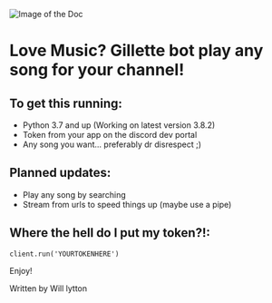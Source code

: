 ![Image of the Doc](https://cdn.vox-cdn.com/thumbor/DlR8v3an1S5D_FJYS3ph8XI5YB4=/0x0:2040x1360/2070x1164/filters:focal(857x517:1183x843):format(webp)/cdn.vox-cdn.com/uploads/chorus_image/image/66491286/acastro_200311_3934_DrDisrespect_0001.0.jpg)

# Love Music? Gillette bot play any song for your channel!

## **To get this running:**

 - Python 3.7 and up (Working on latest version 3.8.2)
 - Token from your app on the discord dev portal
 - Any song you want... preferably dr disrespect ;)

## **Planned updates:**

 - Play any song by searching
 - Stream from urls to speed things up (maybe use a pipe)
 
## **Where the hell do I put my token?!:**

`client.run('YOURTOKENHERE')`

Enjoy!

Written by Will lytton
